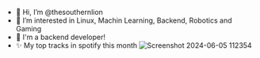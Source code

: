 - 👋 Hi, I’m @thesouthernlion
- 👀 I’m interested in Linux, Machin Learning, Backend, Robotics and Gaming
- :briefcase: I'm a backend developer!
- ✨ My top tracks in spotify this month
  ![Screenshot 2024-06-05 112354](https://github.com/thesouthernlion/thesouthernlion/assets/165423338/417e4a71-33b4-427c-8022-866a70a806cf)

<!---
thesouthernlion/thesouthernlion is a ✨ special ✨ repository because its `README.md` (this file) appears on your GitHub profile.
You can click the Preview link to take a look at your changes.
--->
